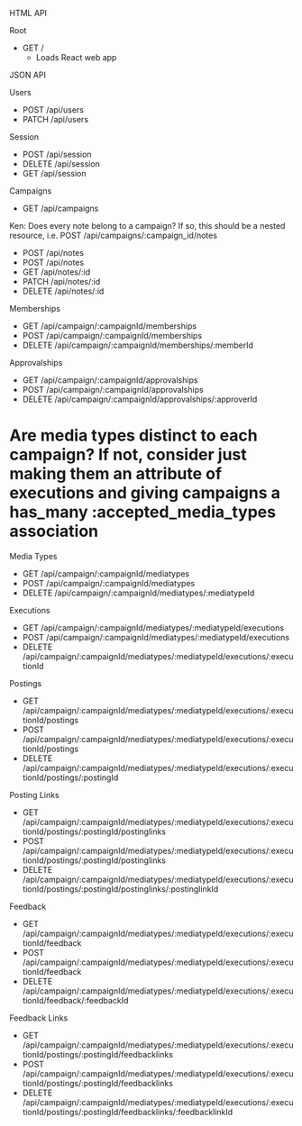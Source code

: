 HTML API

Root
  - GET /
    - Loads React web app

JSON API

Users
  - POST /api/users
  - PATCH /api/users

Session
  - POST /api/session
  - DELETE /api/session
  - GET /api/session

Campaigns
  - GET /api/campaigns

  Ken: Does every note belong to a campaign? If so, this should be a nested resource, i.e. POST /api/campaigns/:campaign_id/notes

  - POST /api/notes
  - POST /api/notes
  - GET /api/notes/:id
  - PATCH /api/notes/:id
  - DELETE /api/notes/:id

Memberships
  - GET /api/campaign/:campaignId/memberships
  - POST /api/campaign/:campaignId/memberships
  - DELETE /api/campaign/:campaignId/memberships/:memberId

Approvalships
  - GET /api/campaign/:campaignId/approvalships
  - POST /api/campaign/:campaignId/approvalships
  - DELETE /api/campaign/:campaignId/approvalships/:approverId

# Are media types distinct to each campaign? If not, consider just making them an attribute of executions and giving campaigns a has_many :accepted_media_types association 

Media Types
  - GET /api/campaign/:campaignId/mediatypes
  - POST /api/campaign/:campaignId/mediatypes
  - DELETE /api/campaign/:campaignId/mediatypes/:mediatypeId

Executions
  - GET /api/campaign/:campaignId/mediatypes/:mediatypeId/executions
  - POST /api/campaign/:campaignId/mediatypes/:mediatypeId/executions
  - DELETE /api/campaign/:campaignId/mediatypes/:mediatypeId/executions/:executionId

Postings
  - GET /api/campaign/:campaignId/mediatypes/:mediatypeId/executions/:executionId/postings
  - POST /api/campaign/:campaignId/mediatypes/:mediatypeId/executions/:executionId/postings
  - DELETE /api/campaign/:campaignId/mediatypes/:mediatypeId/executions/:executionId/postings/:postingId

Posting Links
  - GET /api/campaign/:campaignId/mediatypes/:mediatypeId/executions/:executionId/postings/:postingId/postinglinks
  - POST /api/campaign/:campaignId/mediatypes/:mediatypeId/executions/:executionId/postings/:postingId/postinglinks
  - DELETE /api/campaign/:campaignId/mediatypes/:mediatypeId/executions/:executionId/postings/:postingId/postinglinks/:postinglinkId

Feedback
  - GET /api/campaign/:campaignId/mediatypes/:mediatypeId/executions/:executionId/feedback
  - POST /api/campaign/:campaignId/mediatypes/:mediatypeId/executions/:executionId/feedback
  - DELETE /api/campaign/:campaignId/mediatypes/:mediatypeId/executions/:executionId/feedback/:feedbackId

Feedback Links
  - GET /api/campaign/:campaignId/mediatypes/:mediatypeId/executions/:executionId/postings/:postingId/feedbacklinks
  - POST /api/campaign/:campaignId/mediatypes/:mediatypeId/executions/:executionId/postings/:postingId/feedbacklinks
  - DELETE /api/campaign/:campaignId/mediatypes/:mediatypeId/executions/:executionId/postings/:postingId/feedbacklinks/:feedbacklinkId
